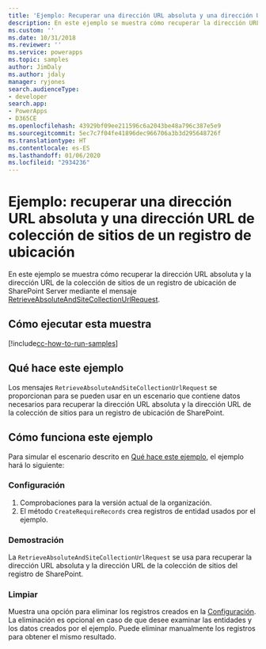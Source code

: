 ```yaml
---
title: 'Ejemplo: Recuperar una dirección URL absoluta y una dirección URL de colección de sitios (Common Data Service) | Microsoft Docs'
description: En este ejemplo se muestra cómo recuperar la dirección URL absoluta y la dirección URL de la colección de sitios de una ubicación de SharePoint.
ms.custom: ''
ms.date: 10/31/2018
ms.reviewer: ''
ms.service: powerapps
ms.topic: samples
author: JimDaly
ms.author: jdaly
manager: ryjones
search.audienceType:
- developer
search.app:
- PowerApps
- D365CE
ms.openlocfilehash: 43929bf09ee211596c6a2043be48a796c387e5e9
ms.sourcegitcommit: 5ec7c7f04fe41896dec966706a3b3d295648726f
ms.translationtype: HT
ms.contentlocale: es-ES
ms.lasthandoff: 01/06/2020
ms.locfileid: "2934236"
---
```

# <a name="sample-retrieve-absolute-url-and-site-collection-url-of-a-location-record"></a>Ejemplo: recuperar una dirección URL absoluta y una dirección URL de colección de sitios de un registro de ubicación

<!-- https://docs.microsoft.com/dynamics365/customer-engagement/developer/integration-dev/sample-retrieve-absolute-url-and-site-collection-url-of-a-location-record -->

En este ejemplo se muestra cómo recuperar la dirección URL absoluta y la dirección URL de la colección de sitios de un registro de ubicación de SharePoint Server mediante el mensaje [RetrieveAbsoluteAndSiteCollectionUrlRequest](https://docs.microsoft.com/dotnet/api/microsoft.crm.sdk.messages.retrieveabsoluteandsitecollectionurlrequest?view=dynamics-general-ce-9).

## <a name="how-to-run-this-sample"></a>Cómo ejecutar esta muestra

[!include[cc-how-to-run-samples](../../includes/cc-how-to-run-samples.md)]

## <a name="what-this-sample-does"></a>Qué hace este ejemplo

Los mensajes `RetrieveAbsoluteAndSiteCollectionUrlRequest` se proporcionan para se pueden usar en un escenario que contiene datos necesarios para recuperar la dirección URL absoluta y la dirección URL de la colección de sitios para un registro de ubicación de SharePoint.

## <a name="how-this-sample-works"></a>Cómo funciona este ejemplo

Para simular el escenario descrito en [Qué hace este ejemplo](#what-this-sample-does), el ejemplo hará lo siguiente:

### <a name="setup"></a>Configuración

1. Comprobaciones para la versión actual de la organización. 
1. El método `CreateRequireRecords` crea registros de entidad usados por el ejemplo.

### <a name="demonstrate"></a>Demostración

La `RetrieveAbsoluteAndSiteCollectionUrlRequest` se usa para recuperar la dirección URL absoluta y la dirección URL de la colección de sitios del registro de SharePoint.

### <a name="clean-up"></a>Limpiar

Muestra una opción para eliminar los registros creados en la [Configuración](#setup). La eliminación es opcional en caso de que desee examinar las entidades y los datos creados por el ejemplo. Puede eliminar manualmente los registros para obtener el mismo resultado.
